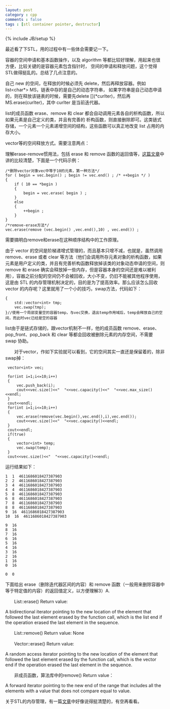```yaml
---
layout: post
category : cpp 
comments : false
tags : [stl container pointer, destructor]
---
```

{% include JB/setup %}

最近看了下STL，用的过程中有一些体会需要记一下。

容器的空间申请和基本函数操作，以及 algorithm 等都比较好理解，用起来也很方便，比较关键的是容器元素包含指针时，
空间的申请和释放问题，这个觉得STL做得挺乱的。总结了几点注意的。

自己 new 的空间，在释放的时候必须先 delete，然后再释放容器。例如 list\<char\*\> MS，链表中存的是自己的动态字符串，
如果字符串是自己动态申请的，则在释放该链表的时候，需要先delete
\[\]\(\*curIter\)，然后再 MS.erase\(curIter\)，其中
curIter 是当前迭代器。

list的成员函数 erase、remove 和 clear 都会自动调用元素各自的析构函数，所以如果元素是自己定义的类，并且有完善的
析构函数，则直接删除即可。这类链式存储，一个元素一个元素递增空间的结构，这些函数可以真正地改变 list 占用的内存大小。

vector等的空间释放方式。需要注意两点：

理解erase-remove惯用法，包括 erase 和 remove 函数的返回值等，[这篇文章](http://blog.csdn.net/peteryxk/article/details/1804696)中讲的比较清楚，下面是一个代码示例：
　　

	/*删除vector对象vec中等于10的元素，第一种方法*/
	for ( begin = vec.begin() ; begin != vec.end() ; /* ++begin */ )
	{
	 	if ( 10 == *begin )
	 	{
	 		begin = vec.erase( begin ) ;
	 	}
	 	else
	 	{
			++begin ;
		}
	}
	/*remove-erase方法*/
	vec.erase(remove (vec.begin() ,vec.end(),10) , vec.end()) ;

需要搞明白remove和erase在这种顺序结构中的工作原理。

由于 vector 的空间是阶梯递增式管理的，而且基本只增不减，也就是，虽然调用 remove、erase 或者 clear 等方法（他们会调用所存元素对象的析构函数，如果元素是用户定义的类，并且有完善析构函数释放掉该类的对象动态申请的空间，则 remove 和 erase 确实会释放掉一些内存，但是容器本身的空间还是难以被利用），容器之前分配的空间仍不会被回收，大小不变，仍旧不能被其他程序使用，这是由 STL 的内存管理机制决定的，目的是为了提高效率。那么应该怎么回收 vector 的内存呢？这里就用了一个小的技巧，swap方法，代码如下：

 	{ 
     	std::vector<int> tmp;   
     	vec.swap(tmp); 
  	}//使用一个局部变量空的容器temp，与vec交换，退出temp作用域后，temp会释放自己的空间，而此时vec已经是空的容器    

list由于是链式存储的，跟vector机制不一样，他的成员函数 remove、erase、pop_front、pop_back 和 clear 等都会回收被删除元素的内存空间，不需要 swap 协助。

　　对于vector，作如下实验就可以看到，它的空间其实一直还是保留着的，除非swap掉：


     vector<int> vec;
 
     for(int i=1;i<=10;i++)
     {
         vec.push_back(i);
         cout<<vec.size()<<"  "<<vec.capacity()<<"  "<<vec.max_size()<<endl;
     }
     cout<<endl;
     for(int i=1;i<=10;i++)
     {
         vec.erase(remove(vec.begin(),vec.end(),i),vec.end());
         cout<<vec.size()<<"  "<<vec.capacity()<<endl;
     }
     cout<<endl;
     if(true)
     {
         vector<int> temp;
         vec.swap(temp);
     }
     cout<<vec.size()<<"  "<<vec.capacity()<<endl;


运行结果如下：

	1  1  4611686018427387903
	2  2  4611686018427387903
	3  4  4611686018427387903
	4  4  4611686018427387903
	5  8  4611686018427387903
	6  8  4611686018427387903
	7  8  4611686018427387903
	8  8  4611686018427387903
	9  16  4611686018427387903
	10  16  4611686018427387903

	9  16
	8  16
	7  16
	6  16
	5  16
	4  16
	3  16
	2  16
	1  16
	0  16

	0  0
	



下面给出 erase（删除迭代器区间的内容）和 remove 函数（一般用来删除容器中等于特定值的内容）的返回值定义，以方便理解3）A.

　　List::erase() Return value:

A bidirectional iterator pointing to the new location of the element that followed the last element erased by the function call, which is the list end if the operation erased the last element in the sequence.

　　List::remove() Return value: None

　　Vector::erase() Return value:

A random access iterator pointing to the new location of the element that followed the last element erased by the function call, which is the vector end if the operation erased the last element in the sequence.

　　非成员函数，算法库中的remove() Return value：

A forward iterator pointing to the new end of the range that includes all the elements with a value that does not compare equal to value.

关于STL的内存管理，有一篇[文章](http://philoscience.iteye.com/blog/1456509)中好像说得挺清楚的，有空再看看。
